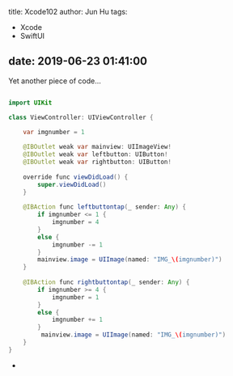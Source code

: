 title: Xcode102
author: Jun Hu
tags:
  - Xcode
  - SwiftUI

date: 2019-06-23 01:41:00
---
Yet another piece of code...

<!-- more -->

```java

import UIKit

class ViewController: UIViewController {

    var imgnumber = 1
    
    @IBOutlet weak var mainview: UIImageView!
    @IBOutlet weak var leftbutton: UIButton!
    @IBOutlet weak var rightbutton: UIButton! 
    
    override func viewDidLoad() {
        super.viewDidLoad()
    }
    
    @IBAction func leftbuttontap(_ sender: Any) {
        if imgnumber <= 1 {
            imgnumber = 4
        }
        else {
            imgnumber -= 1
        }
        mainview.image = UIImage(named: "IMG_\(imgnumber)")
    }
    
    @IBAction func rightbuttontap(_ sender: Any) {
        if imgnumber >= 4 {
            imgnumber = 1
        }
        else {
            imgnumber += 1
        }
         mainview.image = UIImage(named: "IMG_\(imgnumber)")
    }
}

```

-